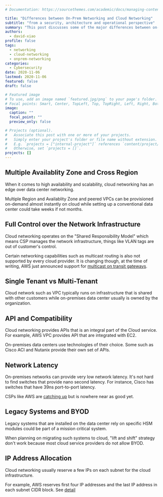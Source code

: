 ```yaml
---
# Documentation: https://sourcethemes.com/academic/docs/managing-content/

title: "Differences between On-Prem Networking and Cloud Networking"
subtitle: "from a security, architecture and operational perspective"
summary: "This post discusses some of the major differences between on-prem data center networking and cloud networking."
authors:
  - david-xiao
profile: false
tags:
  - networking
  - cloud-networking
  - onprem-networking
categories:
  - Cybersecurity
date: 2020-11-06
lastmod: 2020-11-06
featured: false
draft: false

# Featured image
# To use, add an image named `featured.jpg/png` to your page's folder.
# Focal points: Smart, Center, TopLeft, Top, TopRight, Left, Right, BottomLeft, Bottom, BottomRight.
image:
  caption: ""
  focal_point: ""
  preview_only: false

# Projects (optional).
#   Associate this post with one or more of your projects.
#   Simply enter your project's folder or file name without extension.
#   E.g. `projects = ["internal-project"]` references `content/project/deep-learning/index.md`.
#   Otherwise, set `projects = []`.
projects: []
---
```


## Multiple Availablity Zone and Cross Region

When it comes to high availability and scalability, cloud networking has an edge over data center networking.

Multiple Region and Availablity Zone and peered VPCs can be provisioned on-demand almost instantly on cloud while setting up a conventional data center could take weeks if not months.

## Full Control over the Network Infrastructure

Cloud networking operates on the "Shared Responsibility Model" which means CSP manages the network infrastructure, things like VLAN tags are out of customer's control.

Certain networking capabilities such as multicast routing is also not supported by every cloud provider. It is changing though, at the time of writing, AWS just announced support for [multicast on transit gateways](https://docs.aws.amazon.com/vpc/latest/tgw/working-with-multicast.html).

## Single Tenant vs Multi-Tenant

Cloud network such as VPC typically runs on infrastructure that is shared with other customers while on-premises data center usually is owned by the organization.

## API and Compatibility

Cloud networking provides APIs that is an integral part of the Cloud service. For example, AWS VPC provides API that are integrated with EC2.

On-premises data centers use technologies of their choice. Some such as Cisco ACI and Nutanix provide their own set of APIs.

## Network Latency

On-premises networks can provide very low network latency. It's not hard to find switches that provide nano second latency. For instance, Cisco has switches that have 39ns port-to-port latency.

CSPs like AWS are [catching up](https://aws.amazon.com/blogs/compute/low-latency-computing-with-aws-local-zones-part-1/) but is nowhere near as good yet.

## Legacy Systems and BYOD

Legacy systems that are installed on the data center rely on specific HSM modules could be part of a mission critical system.

When planning on migrating such systems to cloud, "lift and shift" strategy don't work because most cloud service providers do not allow BYOD.

## IP Address Allocation

Cloud networking usually reserve a few IPs on each subnet for the cloud infrastructure. 

For example, AWS reserves first four IP addresses and the last IP address in each subnet CIDR block. See [detail](https://docs.aws.amazon.com/vpc/latest/userguide/VPC_Subnets.html#vpc-sizing-ipv4)
